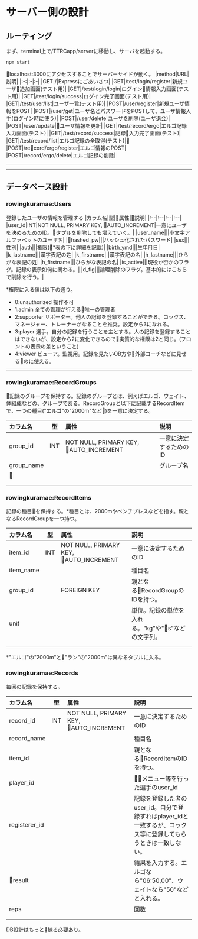 # サーバー側の設計

## ルーティング
まず、terminal上で/TTRCapp/serverに移動し、サーバを起動する。
```
npm start
```
localhost:3000にアクセスすることでサーバーサイドが動く。
|method|URL|説明|
|:-:|:-|:-|
|GET|/|Expressにごあいさつ|
|GET|/test/login/register|新規ユーザ追加画面(テスト用)|
|GET|/test/login/login|ログイン情報入力画面(テスト用)|
|GET|/test/login/success|ログイン完了画面(テスト用)|
|GET|/test/user/list|ユーザ一覧(テスト用)|
|POST|/user/register|新規ユーザ情報をPOST|
|POST|/user/get|ユーザ名とパスワードをPOSTして、ユーザ情報入手(ログイン時に使う)|
|POST|/user/delete|ユーザを削除(ユーザ退会)|
|POST|/user/update|ユーザ情報を更新|
|GET|/test/record/ergo|エルゴ記録入力画面(テスト)|
|GET|/test/record/success|記録入力完了画面(テスト)|
|GET|/test/record/list|エルゴ記録の全取得(テスト)|
|POST|/record/ergo/register|エルゴ情報のPOST|
|POST|/record/ergo/delete|エルゴ記録の削除|

---
---

## データベース設計

### rowingkuramae:Users
登録したユーザの情報を管理する
|カラム名|型|属性|説明|
|:--|:--|:--|:--|
|user_id|INT|NOT NULL, PRIMARY KEY, AUTO_INCREMENT|一意にユーザを決めるためのID。タプルを削除しても増えていく。|
|user_name|||小文字アルファベットのユーザ名|
|hashed_pw|||ハッシュ化されたパスワード|
|sex|||性別|
|auth|||権限(*表の下に詳細を記載)|
|birth_ymd|||生年月日|
|k_lastname|||漢字表記の姓|
|k_firstname|||漢字表記の名|
|h_lastname|||ひらがな表記の姓|
|h_firstname|||ひらがな表記の名|
|is_active|||現役か否かのフラグ。記録の表示如何に関わる。|
|d_flg|||論理削除のフラグ。基本的にはこちらで削除を行う。|

*権限に入る値は以下の通り。
- 0:unauthorized 操作不可
- 1:admin 全ての管理が行える唯一の管理者
- 2:supporter サポーター。他人の記録を登録することができる。コックス、マネージャー、トレーナーがなることを推奨。設定から3になれる。
- 3:player 選手。自分の記録を行うことを主とする。人の記録を登録することはできないが、設定から2に変化できるので実質的な権限は2と同じ。(フロントの表示の差ということ)
- 4:viewer ビューア。監視用。記録を見たいOB方や外部コーチなどに見せるのに使える。

---

### rowingkuramae:RecordGroups
記録のグループを保持する。記録のグループとは、例えばエルゴ、ウェイト、体組成などの、グループである。RecordGroupと以下に記載するRecordItemで、一つの種目("エルゴ"の"2000m"など)を一意に決定する。

|カラム名|型|属性|説明|
|:--|:-:|:--|:--|
|group_id|INT|NOT NULL, PRIMARY KEY, AUTO_INCREMENT|一意に決定するためのID|
|group_name|||グループ名|
|||||
|||||
|||||

### rowingkuramae:RecordItems
記録の種目を保持する。*種目とは、2000mやベンチプレスなどを指す。親となるRecordGroupを一つ持つ。

|カラム名|型|属性|説明|
|:--|:-:|:--|:--|
|item_id|INT|NOT NULL, PRIMARY KEY, AUTO_INCREMENT|一意に決定するためのID|
|item_name|||種目名|
|group_id||FOREIGN KEY|親となるRecordGroupのIDを持つ。|
|unit|||単位。記録の単位を入れる。"kg"や"s"などの文字列。|
|||||
|||||

*"エルゴ"の"2000m"と"ラン"の"2000m"は異なるタプルに入る。

### rowingkuramae:Records
毎回の記録を保持する。

|カラム名|型|属性|説明|
|:--|:-:|:--|:--|
|record_id|INT|NOT NULL, PRIMARY KEY, AUTO_INCREMENT|一意に決定するためのID|
|record_name|||種目名|
|item_id|||親となるRecordItemのIDを持つ。|
|player_id|||メニュー等を行った選手のuser_id|
|registerer_id|||記録を登録した者のuser_id。自分で登録すればplayer_idと一致するが、コックス等に登録してもらうときは一致しない。|
|result|||結果を入力する。エルゴなら"06:50,00"、ウェイトなら"50"などと入れる。|
|reps|||回数|
|||||
|||||
DB設計はもっと練る必要あり。